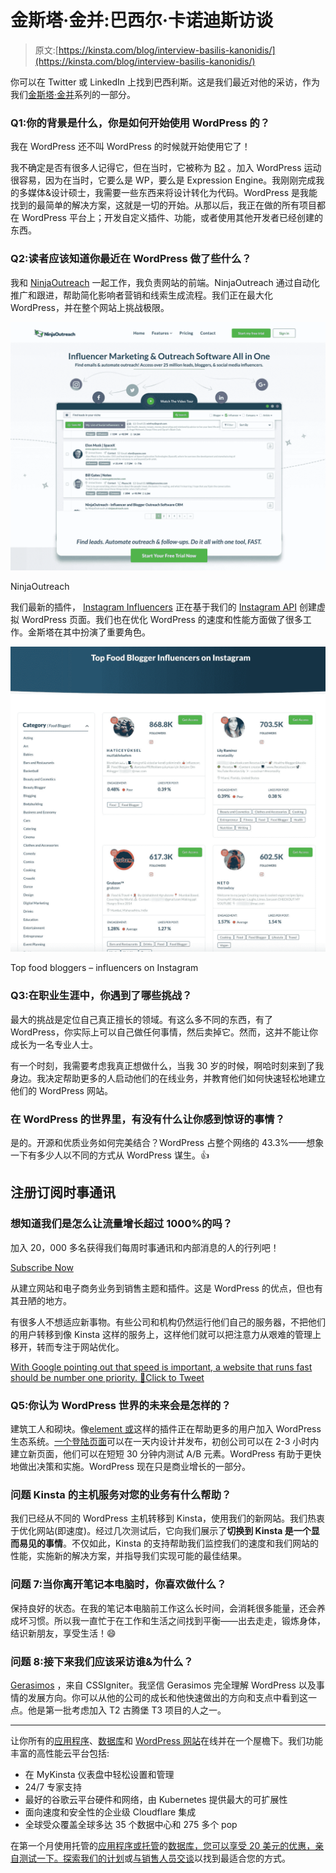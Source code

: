 # 金斯塔·金并:巴西尔·卡诺迪斯访谈

> 原文:[https://kinsta.com/blog/interview-basilis-kanonidis/](https://kinsta.com/blog/interview-basilis-kanonidis/)

你可以在 Twitter 或 LinkedIn 上找到巴西利斯。这是我们最近对他的采访，作为我们[金斯塔·金并](https://kinsta.com/?post_type=post&s=kingpin)系列的一部分。

### Q1:你的背景是什么，你是如何开始使用 WordPress 的？

我在 WordPress 还不叫 WordPress 的时候就开始使用它了！

我不确定是否有很多人记得它，但在当时，它被称为 [B2](https://kinsta.com/learn/wordpress-history/#history-of-wordpress) 。加入 WordPress 运动很容易，因为在当时，它要么是 WP，要么是 Expression Engine。我刚刚完成我的多媒体&设计硕士，我需要一些东西来将设计转化为代码。WordPress 是我能找到的最简单的解决方案，这就是一切的开始。从那以后，我正在做的所有项目都在 WordPress 平台上；开发自定义插件、功能，或者使用其他开发者已经创建的东西。

### Q2:读者应该知道你最近在 WordPress 做了些什么？

我和 [NinjaOutreach](https://ninjaoutreach.com/) 一起工作，我负责网站的前端。NinjaOutreach 通过自动化推广和跟进，帮助简化影响者营销和线索生成流程。我们正在最大化 WordPress，并在整个网站上挑战极限。

[![NinjaOutreach](img/63ca34156bc1eb3196c4d6f4752c2360.png)](https://ninjaoutreach.com/)

NinjaOutreach



我们最新的插件， [Instagram Influencers](https://ninjaoutreach.com/instagram-influencers/) 正在基于我们的 [Instagram API](https://ninjaoutreach.com/social-api/) 创建虚拟 WordPress 页面。我们也在优化 WordPress 的速度和性能方面做了很多工作。金斯塔在其中扮演了重要角色。

![Top food bloggers - influencers on Instagram](img/306f7ee891ebaa203671e500769501cc.png)

Top food bloggers – influencers on Instagram



### Q3:在职业生涯中，你遇到了哪些挑战？

最大的挑战是定位自己真正擅长的领域。有这么多不同的东西，有了 WordPress，你实际上可以自己做任何事情，然后卖掉它。然而，这并不能让你成长为一名专业人士。

有一个时刻，我需要考虑我真正想做什么，当我 30 岁的时候，啊哈时刻来到了我身边。我决定帮助更多的人启动他们的在线业务，并教育他们如何快速轻松地建立他们的 WordPress 网站。

### 在 WordPress 的世界里，有没有什么让你感到惊讶的事情？

是的。开源和优质业务如何完美结合？WordPress 占整个网络的 43.3%——想象一下有多少人以不同的方式从 WordPress 谋生。👍

## 注册订阅时事通讯



### 想知道我们是怎么让流量增长超过 1000%的吗？

加入 20，000 多名获得我们每周时事通讯和内部消息的人的行列吧！

[Subscribe Now](#newsletter)

从建立网站和电子商务业务到销售主题和插件。这是 WordPress 的优点，但也有其丑陋的地方。

有很多人不想适应新事物。有些公司和机构仍然运行他们自己的服务器，不把他们的用户转移到像 Kinsta 这样的服务上，这样他们就可以把注意力从艰难的管理上移开，转而专注于网站优化。

[With Google pointing out that speed is important, a website that runs fast should be number one priority. 🚀Click to Tweet](https://twitter.com/intent/tweet?url=https%3A%2F%2Fkinsta.com%2Fblog%2Finterview-basilis-kanonidis%2F&via=kinsta&text=With+Google+pointing+out+that+speed+is+important%2C+a+website+that+runs+fast+should+be+number+one+priority.+%F0%9F%9A%80&hashtags=webperf%2Cwebdev)

### Q5:你认为 WordPress 世界的未来会是怎样的？

建筑工人和砌块。像[element 或](https://kinsta.com/partners/elementor/)这样的插件正在帮助更多的用户加入 WordPress 生态系统。[一个登陆页面](https://kinsta.com/blog/wordpress-landing-page-plugins/)可以在一天内设计并发布，初创公司可以在 2-3 小时内建立新页面，他们可以在短短 30 分钟内测试 A/B 元素。WordPress 有助于更快地做出决策和实施。WordPress 现在只是商业增长的一部分。

### 问题 Kinsta 的主机服务对您的业务有什么帮助？

我们已经从不同的 WordPress 主机转移到 Kinsta，使用我们的新网站。我们热衷于优化网站(即速度)。经过几次测试后，它向我们展示了**切换到 Kinsta 是一个显而易见的事情**。不仅如此，Kinsta 的支持帮助我们监控我们的速度和我们网站的性能，实施新的解决方案，并指导我们实现可能的最佳结果。

### 问题 7:当你离开笔记本电脑时，你喜欢做什么？

保持良好的状态。在我的笔记本电脑前工作这么长时间，会消耗很多能量，还会养成坏习惯。所以我一直忙于在工作和生活之间找到平衡——出去走走，锻炼身体，结识新朋友，享受生活！😄

### 问题 8:接下来我们应该采访谁&为什么？

[Gerasimos](https://twitter.com/tsiger) ，来自 CSSIgniter。我坚信 Gerasimos 完全理解 WordPress 以及事情的发展方向。你可以从他的公司的成长和他快速做出的方向和支点中看到这一点。他是第一批考虑加入 T2 古腾堡 T3 项目的人之一。

* * *

让你所有的[应用程序](https://kinsta.com/application-hosting/)、[数据库](https://kinsta.com/database-hosting/)和 [WordPress 网站](https://kinsta.com/wordpress-hosting/)在线并在一个屋檐下。我们功能丰富的高性能云平台包括:

*   在 MyKinsta 仪表盘中轻松设置和管理
*   24/7 专家支持
*   最好的谷歌云平台硬件和网络，由 Kubernetes 提供最大的可扩展性
*   面向速度和安全性的企业级 Cloudflare 集成
*   全球受众覆盖全球多达 35 个数据中心和 275 多个 pop

在第一个月使用托管的[应用程序或托管](https://kinsta.com/application-hosting/)的[数据库，您可以享受 20 美元的优惠，亲自测试一下。探索我们的](https://kinsta.com/database-hosting/)[计划](https://kinsta.com/plans/)或[与销售人员交谈](https://kinsta.com/contact-us/)以找到最适合您的方式。